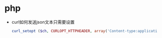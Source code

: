 # php

- curl如何发送json文本只需要设置
  ```php
  curl_setopt ($ch, CURLOPT_HTTPHEADER, array('Content-type:application/json'));
  ```
